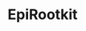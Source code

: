 ---
title: "EpiRootkit"
weight: 40
type: "docs"
description: "Overview of the EpiRootkit kernel module and its interaction with the C2 server."
---